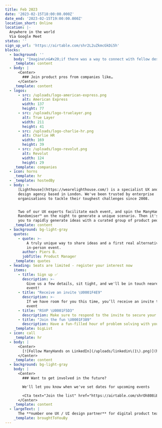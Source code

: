 ```yaml
---
title: Feb 2023
date: '2023-02-15T18:00:00.000Z'
date_end: '2023-02-15T19:00:00.000Z'
location_short: Online
location: |-
  Anywhere in the world
  Via Google Meet
status: ''
sign_up_url: 'https://airtable.com/shr2L2uZkmcGkDi5h'
blocks:
  - background: ''
    body: "Imagine\n&#x20;if there was a way to connect with fellow designers around the world&#x20;\nwho work at top innovative products, and get creative together on a fun&#x20;\nUX challenge you likely haven’t encountered before...\n\n* A social network *for* rockstars? \U0001F3B8\n* A banking app *for* astronauts? \U0001F469‍\U0001F680\n* A task management tool *for* librarians? \U0001F4DA\n\nSpoiler alert: you can, it’s free, and you don’t even have to leave your house.\n"
    _template: content
  - body: |
      <Center>
        ### Join product pros from companies like…
      </Center>
    _template: content
  - logos:
      - src: /uploads/logo-american-express.png
        alt: American Express
        width: 137
        height: 77
      - src: /uploads/logo-truelayer.png
        alt: True Layer
        width: 211
        height: 41
      - src: /uploads/logo-charlie-hr.png
        alt: Charlie HR
        width: 169
        height: 39
      - src: /uploads/logo-revolut.png
        alt: Revolut
        width: 124
        height: 29
    _template: companies
  - icon: horns
    _template: hr
  - _template: hostedBy
  - body: >
      [Lighthouse](https://wearelighthouse.com/) is a specialist UX and UI
      design agency based in London. We've been trusted by enterprise
      organisations to tackle their toughest challenges since 2008.


      Two of our UX experts facilitate each event, and spin the ManyHands
      Randomiser™ on the night to generate a unique scenario. Then it's over to
      you to rapidly generate ideas with a curated group of product people.
    _template: content
  - background: bg-light-gray
    quotes:
      - quote: >-
          A truly unique way to share ideas and a first real alternative to an
          in-person event.
        author: Piers B.
        jobTitle: Product Manager
    _template: quotes
  - heading: Seats are limited - register your interest now
    items:
      - title: Sign up ✅
        description: >-
          Give us a few details, sit tight, and we'll be in touch nearer the
          event!
      - title: "Receive an invite \U0001F4E9"
        description: >-
          If we have room for you this time, you’ll receive an invite to the
          event
      - title: "RSVP \U0001F5D3️"
        description: Make sure to respond to the invite to secure your seat
      - title: "Join the fun \U0001F389"
        description: Have a fun-filled hour of problem solving with your new best mates
    _template: bigList
  - icon: call
    _template: hr
  - body: |
      <Center>
        [![Follow ManyHands on LinkedIn](/uploads/linkedin\(1\).png)](https://www.linkedin.com/company/lighthouse-london/)
      </Center>
    _template: content
  - background: bg-light-gray
    body: |
      <Center>
        ### Want to get involved in the future?

        We'll let you know when we've set dates for upcoming events

        <Cta text="Join the list" href="https://airtable.com/shrOh808iBDVo9Ne1" />
      </Center>
    _template: content
  - largeText: |
      The **number one UX / UI design partner** for digital product teams
    _template: broughtToYouBy
---
```


